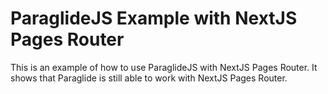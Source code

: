 # ParaglideJS Example with NextJS Pages Router
This is an example of how to use ParaglideJS with NextJS Pages Router. It shows that Paraglide is still able to work with NextJS Pages Router.

